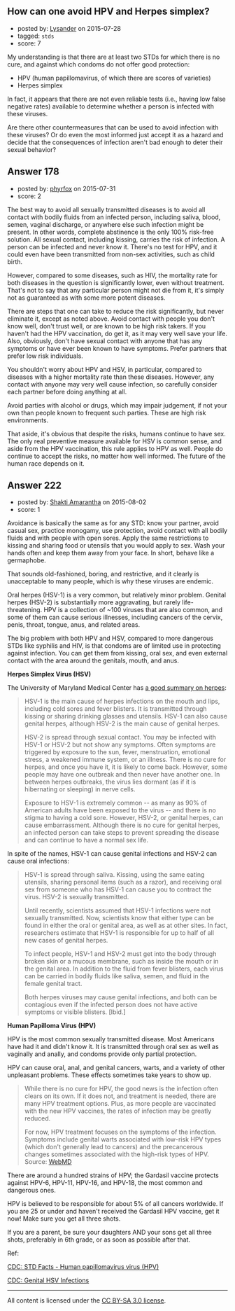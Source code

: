 ## How can one avoid HPV and Herpes simplex?

- posted by: [Lysander](https://stackexchange.com/users/405008/lysander) on 2015-07-28
- tagged: `stds`
- score: 7

My understanding is that there are at least two STDs for which there is no cure, and against which condoms do not offer good protection:

 - HPV (human papillomavirus, of which there are scores of varieties)
 - Herpes simplex

In fact, it appears that there are not even reliable tests (i.e., having low false negative rates) available to determine whether a person is infected with these viruses.

Are there other countermeasures that can be used to avoid infection with these viruses?  Or do even the most informed just accept it as a hazard and decide that the consequences of infection aren't bad enough to deter their sexual behavior?


## Answer 178

- posted by: [phyrfox](https://stackexchange.com/users/2445234/phyrfox) on 2015-07-31
- score: 2

The best way to avoid all sexually transmitted diseases is to avoid all contact with bodily fluids from an infected person, including saliva, blood, semen, vaginal discharge, or anywhere else such infection might be present. In other words, complete abstinence is the only 100% risk-free solution. All sexual contact, including kissing, carries the risk of infection. A person can be infected and never know it. There's no test for HPV, and it could even have been transmitted from non-sex activities, such as child birth.

However, compared to some diseases, such as HIV, the mortality rate for both diseases in the question is significantly lower, even without treatment. That's not to say that any particular person might not die from it, it's simply not as guaranteed as with some more potent diseases.

There are steps that one can take to reduce the risk significantly, but never eliminate it, except as noted above. Avoid contact with people you don't know well, don't trust well, or are known to be high risk takers. If you haven't had the HPV vaccination, do get it, as it may very well save your life. Also, obviously, don't have sexual contact with anyone that has any symptoms or have ever been known to have symptoms. Prefer partners that prefer low risk individuals.

You shouldn't worry about HPV and HSV, in particular, compared to diseases with a higher mortality rate than these diseases. However, any contact with anyone may very well cause infection, so carefully consider each partner before doing anything at all.

Avoid parties with alcohol or drugs, which may impair judgement, if not your own than people known to frequent such parties. These are high risk environments.

That aside, it's obvious that despite the risks, humans continue to have sex. The only real preventive measure available for HSV is common sense, and aside from the HPV vaccination, this rule applies to HPV as well. People do continue to accept the risks, no matter how well informed. The future of the human race depends on it. 


## Answer 222

- posted by: [Shakti Amarantha](https://stackexchange.com/users/6557352/shakti-amarantha) on 2015-08-02
- score: 1

<p>Avoidance is basically the same as for any STD:  know your partner, avoid casual sex, practice monogamy, use protection, avoid contact with all bodily fluids and with people with open sores.  Apply the same restrictions to kissing and sharing food or utensils that you would apply to sex.   Wash your hands often and keep them away from your face. In short, behave like a germaphobe.</p>

<p>That sounds old-fashioned, boring, and restrictive, and it clearly is unacceptable to many people, which is why these viruses are endemic.</p>

<p>Oral herpes (HSV-1) is a very common, but relatively minor problem.  Genital herpes (HSV-2) is substantially more aggravating, but rarely life-threatening. HPV is a collection of ~100 viruses that are also common, and some of them can cause serious illnesses, including cancers of the cervix, penis, throat, tongue, anus, and related areas.</p>

<p>The big problem with both HPV and HSV, compared to more dangerous STDs like syphilis and HIV, is that condoms are of limited use in protecting against infection.  You can get them from kissing, oral sex, and even external contact with the area around the genitals, mouth, and anus.</p>

<p><strong>Herpes Simplex Virus (HSV)</strong></p>

<p>The University of Maryland Medical Center has <a href="http://umm.edu/health/medical/altmed/condition/herpes-simplex-virus#ixzz3hg4fgkkQ" rel="nofollow">a good summary on herpes</a>:</p>

<blockquote>
  <p>HSV-1 is the main cause of herpes infections on the mouth and lips,
  including cold sores and fever blisters. It is transmitted through
  kissing or sharing drinking glasses and utensils. HSV-1 can also cause
  genital herpes, although HSV-2 is the main cause of genital herpes.</p>
  
  <p>HSV-2 is spread through sexual contact. You may be infected with HSV-1
  or HSV-2 but not show any symptoms. Often symptoms are triggered by
  exposure to the sun, fever, menstruation, emotional stress, a weakened
  immune system, or an illness. There is no cure for herpes, and once
  you have it, it is likely to come back. However, some people may have
  one outbreak and then never have another one. In between herpes
  outbreaks, the virus lies dormant (as if it is hibernating or
  sleeping) in nerve cells.</p>
  
  <p>Exposure to HSV-1 is extremely common -- as many as 90% of American
  adults have been exposed to the virus -- and there is no stigma to
  having a cold sore.  However, HSV-2, or genital herpes, can cause
  embarrassment. Although there is no cure for genital herpes, an
  infected person can take steps to prevent spreading the disease and
  can continue to have a normal sex life.</p>
</blockquote>

<p>In spite of the names, HSV-1 can cause genital infections and HSV-2 can cause oral infections:</p>

<blockquote>
  <p>HSV-1 is spread through saliva. Kissing, using the same eating
  utensils, sharing personal items (such as a razor), and receiving oral
  sex from someone who has HSV-1 can cause you to contract the virus.
  HSV-2 is sexually transmitted.</p>
  
  <p>Until recently, scientists assumed that HSV-1 infections were not
  sexually transmitted. Now, scientists know that either type can be
  found in either the oral or genital area, as well as at other sites.
  In fact, researchers estimate that HSV-1 is responsible for up to half
  of all new cases of genital herpes.</p>
  
  <p>To infect people, HSV-1 and HSV-2 must get into the body through
  broken skin or a mucous membrane, such as inside the mouth or in the
  genital area. In addition to the fluid from fever blisters, each virus
  can be carried in bodily fluids like saliva, semen, and fluid in the
  female genital tract.</p>
  
  <p>Both herpes viruses may cause genital infections, and both can be
  contagious even if the infected person does not have active symptoms
  or visible blisters.
  [Ibid.]</p>
</blockquote>

<p><strong>Human Papilloma Virus (HPV)</strong></p>

<p>HPV is the most common sexually transmitted disease.  Most Americans have had it and didn't know it.  It is transmitted through oral sex as well as vaginally and anally, and condoms provide only partial protection.</p>

<p>HPV can cause oral, anal, and genital cancers, warts, and a variety of other unpleasant problems.  These effects sometimes take years to show up.</p>

<blockquote>
  <p>While there is no cure for HPV, the good news is the infection often
  clears on its own. If it does not, and treatment is needed, there are
  many HPV treatment options. Plus, as more people are vaccinated with
  the new HPV vaccines, the rates of infection may be greatly reduced.</p>
  
  <p>For now, HPV treatment focuses on the symptoms of the infection.
  Symptoms include genital warts associated with low-risk HPV types
  (which don't generally lead to cancers) and the precancerous changes
  sometimes associated with the high-risk types of HPV.
  Source: <a href="http://www.webmd.com/sexual-conditions/hpv-genital-warts/hpv-treatment-is-there-hpv-cure" rel="nofollow">WebMD</a></p>
</blockquote>

<p>There are around a hundred strains of HPV; the Gardasil vaccine protects against HPV-6, HPV-11, HPV-16, and HPV-18, the most common and dangerous ones.</p>

<p>HPV is believed to be responsible for about 5% of all cancers worldwide.  If you are 25 or under and haven't received the Gardasil HPV vaccine, get it now! Make sure you get all three shots.</p>

<p>If you are a parent, be sure your daughters AND your sons get all three shots, preferably in 6th grade, or as soon as possible after that.</p>

<p>Ref:</p>

<p><a href="http://www.cdc.gov/std/hpv/stdfact-hpv.htm" rel="nofollow">CDC: STD Facts - Human papillomavirus virus (HPV)</a></p>

<p><a href="http://www.cdc.gov/std/tg2015/herpes.htm" rel="nofollow">CDC: Genital HSV Infections</a></p>




---

All content is licensed under the [CC BY-SA 3.0 license](https://creativecommons.org/licenses/by-sa/3.0/).
